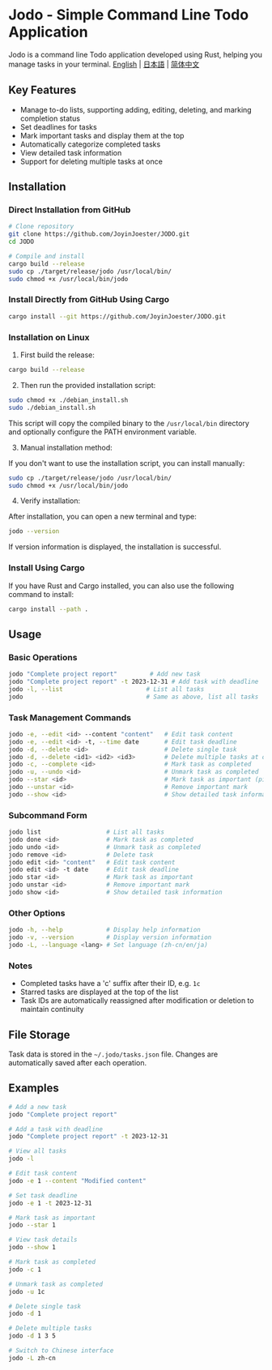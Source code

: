 # Jodo - Simple Command Line Todo Application

Jodo is a command line Todo application developed using Rust, helping you manage tasks in your terminal.
[English](./README_EN.md) | [日本語](./README_JA.md) | [简体中文](./README.md)

## Key Features

- Manage to-do lists, supporting adding, editing, deleting, and marking completion status
- Set deadlines for tasks
- Mark important tasks and display them at the top
- Automatically categorize completed tasks
- View detailed task information
- Support for deleting multiple tasks at once

## Installation

### Direct Installation from GitHub

```bash
# Clone repository
git clone https://github.com/JoyinJoester/JODO.git
cd JODO

# Compile and install
cargo build --release
sudo cp ./target/release/jodo /usr/local/bin/
sudo chmod +x /usr/local/bin/jodo
```

### Install Directly from GitHub Using Cargo

```bash
cargo install --git https://github.com/JoyinJoester/JODO.git
```

### Installation on Linux

1. First build the release:

```bash
cargo build --release
```

2. Then run the provided installation script:

```bash
sudo chmod +x ./debian_install.sh
sudo ./debian_install.sh
```

This script will copy the compiled binary to the `/usr/local/bin` directory and optionally configure the PATH environment variable.

3. Manual installation method:

If you don't want to use the installation script, you can install manually:

```bash
sudo cp ./target/release/jodo /usr/local/bin/
sudo chmod +x /usr/local/bin/jodo
```

4. Verify installation:

After installation, you can open a new terminal and type:

```bash
jodo --version
```

If version information is displayed, the installation is successful.

### Install Using Cargo

If you have Rust and Cargo installed, you can also use the following command to install:

```bash
cargo install --path .
```

## Usage

### Basic Operations

```bash
jodo "Complete project report"         # Add new task
jodo "Complete project report" -t 2023-12-31 # Add task with deadline
jodo -l, --list                       # List all tasks
jodo                                  # Same as above, list all tasks
```

### Task Management Commands

```bash
jodo -e, --edit <id> --content "content"   # Edit task content
jodo -e, --edit <id> -t, --time date       # Edit task deadline
jodo -d, --delete <id>                     # Delete single task
jodo -d, --delete <id1> <id2> <id3>        # Delete multiple tasks at once
jodo -c, --complete <id>                   # Mark task as completed
jodo -u, --undo <id>                       # Unmark task as completed
jodo --star <id>                           # Mark task as important (pin to top)
jodo --unstar <id>                         # Remove important mark
jodo --show <id>                           # Show detailed task information
```

### Subcommand Form

```bash
jodo list                  # List all tasks
jodo done <id>             # Mark task as completed
jodo undo <id>             # Unmark task as completed
jodo remove <id>           # Delete task
jodo edit <id> "content"   # Edit task content
jodo edit <id> -t date     # Edit task deadline
jodo star <id>             # Mark task as important
jodo unstar <id>           # Remove important mark
jodo show <id>             # Show detailed task information
```

### Other Options

```bash
jodo -h, --help            # Display help information
jodo -v, --version         # Display version information
jodo -L, --language <lang> # Set language (zh-cn/en/ja)
```

### Notes

- Completed tasks have a 'c' suffix after their ID, e.g. `1c`
- Starred tasks are displayed at the top of the list
- Task IDs are automatically reassigned after modification or deletion to maintain continuity

## File Storage

Task data is stored in the `~/.jodo/tasks.json` file. Changes are automatically saved after each operation.

## Examples

```bash
# Add a new task
jodo "Complete project report"

# Add a task with deadline
jodo "Complete project report" -t 2023-12-31

# View all tasks
jodo -l

# Edit task content
jodo -e 1 --content "Modified content"

# Set task deadline
jodo -e 1 -t 2023-12-31

# Mark task as important
jodo --star 1

# View task details
jodo --show 1

# Mark task as completed
jodo -c 1

# Unmark task as completed
jodo -u 1c

# Delete single task
jodo -d 1

# Delete multiple tasks
jodo -d 1 3 5

# Switch to Chinese interface
jodo -L zh-cn
```
